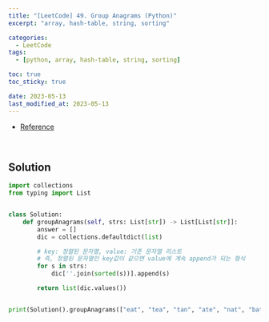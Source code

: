 ```yaml
---
title: "[LeetCode] 49. Group Anagrams (Python)"
excerpt: "array, hash-table, string, sorting"

categories:
  - LeetCode
tags:
  - [python, array, hash-table, string, sorting]

toc: true
toc_sticky: true

date: 2023-05-13
last_modified_at: 2023-05-13
---
```


- [Reference](https://leetcode.com/problems/group-anagrams)

<br>

## Solution

```python
import collections
from typing import List


class Solution:
    def groupAnagrams(self, strs: List[str]) -> List[List[str]]:
        answer = []
        dic = collections.defaultdict(list)

        # key: 정렬된 문자열, value: 기존 문자열 리스트
        # 즉, 정렬된 문자열인 key값이 같으면 value에 계속 append가 되는 형식
        for s in strs:
            dic[''.join(sorted(s))].append(s)

        return list(dic.values())


print(Solution().groupAnagrams(["eat", "tea", "tan", "ate", "nat", "bat"]))
```